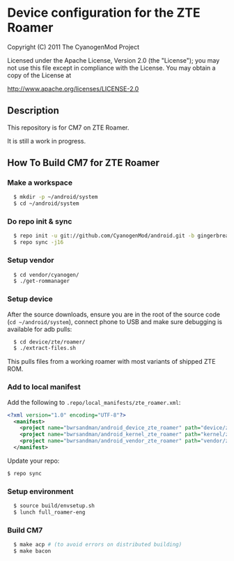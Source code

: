 Device configuration for the ZTE Roamer
=======================================

Copyright (C) 2011 The CyanogenMod Project

 Licensed under the Apache License, Version 2.0 (the "License");
 you may not use this file except in compliance with the License.
 You may obtain a copy of the License at

http://www.apache.org/licenses/LICENSE-2.0


## Description

  This repository is for CM7 on ZTE Roamer.

  It is still a work in progress.


## How To Build CM7 for ZTE Roamer

###  Make a workspace
```bash
  $ mkdir -p ~/android/system
  $ cd ~/android/system
```

###  Do repo init & sync
```bash
  $ repo init -u git://github.com/CyanogenMod/android.git -b gingerbread
  $ repo sync -j16
```

###  Setup vendor
```bash
  $ cd vendor/cyanogen/
  $ ./get-rommanager
```

###  Setup device
After the source downloads, ensure you are in the root of the source code (`cd ~/android/system`), connect phone to USB and make sure debugging is available for adb pulls:
```bash
  $ cd device/zte/roamer/
  $ ./extract-files.sh
```
This pulls files from a working roamer with most variants of shipped ZTE ROM.

###  Add to local manifest
Add the following to `.repo/local_manifests/zte_roamer.xml`:
```xml
<?xml version="1.0" encoding="UTF-8"?>
  <manifest>
    <project name="bwrsandman/android_device_zte_roamer" path="device/zte/roamer" remote="github" revision="gingerbread" />
    <project name="bwrsandman/android_kernel_zte_roamer" path="kernel/zte/roamer" remote="github" revision="gingerbread" />
    <project name="bwrsandman/android_vendor_zte_roamer" path="vendor/zte/roamer" remote="github" revision="gingerbread" />
  </manifest>
```
Update your repo:
```bash
$ repo sync
```

###  Setup environment
```bash
  $ source build/envsetup.sh
  $ lunch full_roamer-eng
```

###  Build CM7
```bash
  $ make acp # (to avoid errors on distributed building)
  $ make bacon
```
